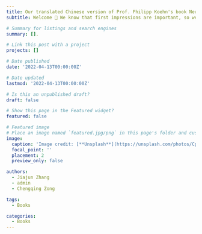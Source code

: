 ```yaml
---
title: Our translated Chinese version of Prof. Philipp Koehn's book Neural Machine Translation (神经机器翻译) has been published (2022.4).
subtitle: Welcome 👋 We know that first impressions are important, so we've populated your new site with some initial content to help you get familiar with everything in no time.

# Summary for listings and search engines
summary: [].

# Link this post with a project
projects: []

# Date published
date: '2022-04-13T00:00:00Z'

# Date updated
lastmod: '2022-04-13T00:00:00Z'

# Is this an unpublished draft?
draft: false

# Show this page in the Featured widget?
featured: false

# Featured image
# Place an image named `featured.jpg/png` in this page's folder and customize its options here.
image:
  caption: 'Image credit: [**Unsplash**](https://unsplash.com/photos/CpkOjOcXdUY)'
  focal_point: ''
  placement: 2
  preview_only: false

authors:
  - Jiajun Zhang
  - admin
  - Chengqing Zong

tags:
  - Books

categories:
  - Books
---
```

